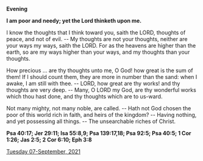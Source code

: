 **Evening**

**I am poor and needy; yet the Lord thinketh upon me.**
 
I know the thoughts that I think toward you, saith the LORD, thoughts of peace, and not of evil. -- My thoughts are not your thoughts, neither are your ways my ways, saith the LORD. For as the heavens are higher than the earth, so are my ways higher than your ways, and my thoughts than your thoughts.
 
How precious ... are thy thoughts unto me, O God! how great is the sum of them! If I should count them, they are more in number than the sand: when I awake, I am still with thee. -- LORD, how great are thy works! and thy thoughts are very deep. -- Many, O LORD my God, are thy wonderful works which thou hast done, and thy thoughts which are to us-ward.
 
Not many mighty, not many noble, are called. -- Hath not God chosen the poor of this world rich in faith, and heirs of the kingdom? -- Having nothing, and yet possessing all things. -- The unsearchable riches of Christ.  

**Psa 40:17; Jer 29:11; Isa 55:8,9; Psa 139:17,18; Psa 92:5; Psa 40:5; 1 Cor 1:26; Jas 2:5; 2 Cor 6:10; Eph 3:8**

[Tuesday 07-September, 2021](https://t.me/daily_light)
